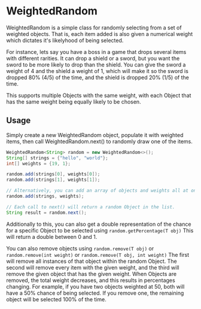 # WeightedRandom
WeightedRandom is a simple class for randomly selecting from a set of weighted objects. That is, each item added is also given a numerical weight which dictates it's likelyhood of being selected.

For instance, lets say you have a boss in a game that drops several items with different rarities. It can drop a shield or a sword, but you want the sword to be more likely to drop than the shield. You can give the sword a weight of 4 and the shield a weight of 1, which will make it so the sword is dropped 80% (4/5) of the time, and the shield is dropped 20% (1/5) of the time.

This supports multiple Objects with the same weight, with each Object that has the same weight being equally likely to be chosen.

## Usage
Simply create a new WeightedRandom object, populate it with weighted items, then call WeightedRandom.next() to randomly draw one of the items.
```java
WeightedRandom<String> random = new WeightedRandom<>();
String[] strings = {"hello", "world"};
int[] weights = {19, 1};

random.add(strings[0], weights[0]);
random.add(strings[1], weights[1]);

// Alternatively, you can add an array of objects and weights all at once.
random.add(strings, weights);

// Each call to next() will return a random Object in the list.
String result = random.next();

```
Additionally to this, you can also get a double representation of the chance for a specific Object to be selected using `random.getPercentage(T obj)` This will return a double between 0 and 1.

You can also remove objects using `random.remove(T obj)` or `random.remove(int weight)` or `random.remove(T obj, int weight)` The first will remove all instances of that object within the random Object. The second will remove every item with the given weight, and the third will remove the given object that has the given weight. When Objects are removed, the total weight decreases, and this results in percentages changing. For example, if you have two objects weighted at 50, both will have a 50% chance of being selected. If you remove one, the remaining object will be selected 100% of the time.
